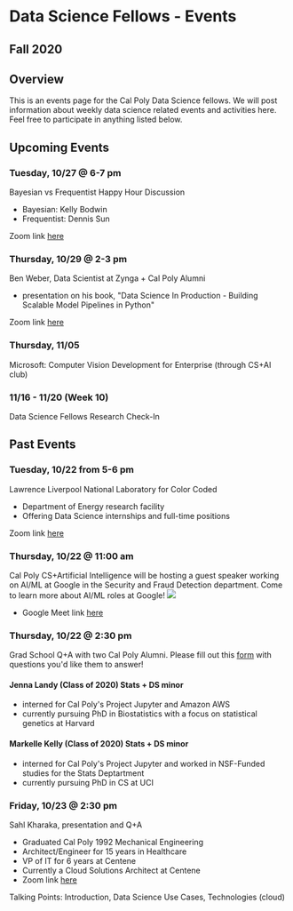 # Data Science Fellows - Events
## Fall 2020
## Overview
This is an events page for the Cal Poly Data Science fellows.  We will post information about weekly data science related events and activities here.  Feel free to participate in anything listed below.

## Upcoming Events

### Tuesday, 10/27 @ 6-7 pm
Bayesian vs Frequentist Happy Hour Discussion
- Bayesian: Kelly Bodwin
- Frequentist: Dennis Sun

Zoom link [here](https://calpoly.zoom.us/j/82868715911)

### Thursday, 10/29 @ 2-3 pm
Ben Weber, Data Scientist at Zynga + Cal Poly Alumni 
- presentation on his book, "Data Science In Production - Building Scalable Model Pipelines in Python"

Zoom link [here](https://calpoly.zoom.us/j/81807832214)

### Thursday, 11/05
Microsoft: Computer Vision Development for Enterprise (through CS+AI club)

### 11/16 - 11/20 (Week 10)
Data Science Fellows Research Check-In

## Past Events

### Tuesday, 10/22 from 5-6 pm
Lawrence Liverpool National Laboratory for Color Coded
- Department of Energy research facility
- Offering Data Science internships and full-time positions

Zoom link [here](https://calpoly.zoom.us/j/81652572421)

### Thursday, 10/22 @ 11:00 am
Cal Poly CS+Artificial Intelligence will be hosting a guest speaker working on AI/ML at Google in the Security and Fraud Detection department. Come to learn more about AI/ML roles at Google!
![](https://calpolydatasc-hus1647.slack.com/files/U018FGWNJET/F01D8BC3A2G/image.png)
- Google Meet link [here](https://meet.google.com/ctg-rhof-egr)

### Thursday, 10/22 @ 2:30 pm
Grad School Q+A with two Cal Poly Alumni.  Please fill out this [form](https://docs.google.com/forms/d/e/1FAIpQLSck2EKOWuqpvViwex-RWL2TdqZwznnTEWo4cJNWkcfqCk_gBQ/viewform) with questions you'd like them to answer!

#### Jenna Landy (Class of 2020) Stats + DS minor
- interned for Cal Poly's Project Jupyter and Amazon AWS
- currently pursuing PhD in Biostatistics with a focus on statistical genetics at Harvard

#### Markelle Kelly (Class of 2020) Stats + DS minor
- interned for Cal Poly's Project Jupyter and worked in NSF-Funded studies for the Stats Deptartment
- currently pursuing PhD in CS at UCI

### Friday, 10/23 @ 2:30 pm
Sahl Kharaka, presentation and Q+A
- Graduated Cal Poly 1992 Mechanical Engineering
- Architect/Engineer for 15 years in Healthcare
- VP of IT for 6 years at Centene
- Currently a Cloud Solutions Architect at Centene
- Zoom link [here](https://centene.zoom.us/j/92412895509?pwd=SlEyVFlwK0x3bkRKWGlYcDYwTzQwUT09)

Talking Points: Introduction, Data Science Use Cases, Technologies (cloud)
